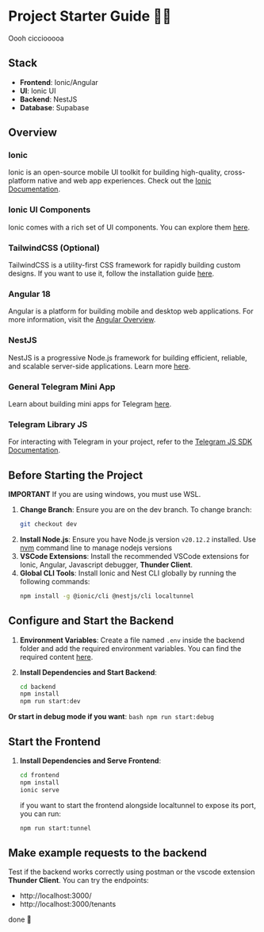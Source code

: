 # Project Starter Guide 🚀😡

Oooh cicciooooa

## Stack

- **Frontend**: Ionic/Angular
- **UI**: Ionic UI
- **Backend**: NestJS
- **Database**: Supabase

## Overview

### Ionic
Ionic is an open-source mobile UI toolkit for building high-quality, cross-platform native and web app experiences. Check out the [Ionic Documentation](https://ionicframework.com/docs/).

### Ionic UI Components
Ionic comes with a rich set of UI components. You can explore them [here](https://ionicframework.com/docs/components).

### TailwindCSS (Optional)
TailwindCSS is a utility-first CSS framework for rapidly building custom designs. If you want to use it, follow the installation guide [here](https://tailwindcss.com/docs/installation).

### Angular 18
Angular is a platform for building mobile and desktop web applications. For more information, visit the [Angular Overview](https://angular.dev/overview).

### NestJS
NestJS is a progressive Node.js framework for building efficient, reliable, and scalable server-side applications. Learn more [here](https://nestjs.com).

### General Telegram Mini App
Learn about building mini apps for Telegram [here](https://docs.telegram-mini-apps.com/platform/about).

### Telegram Library JS
For interacting with Telegram in your project, refer to the [Telegram JS SDK Documentation](https://docs.telegram-mini-apps.com/packages/tma-js-sdk).

## Before Starting the Project

**IMPORTANT**
If you are using windows, you must use WSL.

1. **Change Branch**: Ensure you are on the dev branch. To change branch:
    ```bash
    git checkout dev
    ```
2. **Install Node.js**: Ensure you have Node.js version `v20.12.2` installed. Use [nvm](https://nvm.sh) command line to manage nodejs versions
3. **VSCode Extensions**: Install the recommended VSCode extensions for Ionic, Angular, Javascript debugger, **Thunder Client**.
4. **Global CLI Tools**: Install Ionic and Nest CLI globally by running the following commands:
    ```bash
    npm install -g @ionic/cli @nestjs/cli localtunnel

    ```

## Configure and Start the Backend

1. **Environment Variables**: Create a file named `.env` inside the backend folder and add the required environment variables. You can find the required content [here](https://drive.google.com/drive/folders/1puRkZH-ib7z6U-0h4_ra6CioTms1ikdO).

2. **Install Dependencies and Start Backend**:
    ```bash
    cd backend
    npm install
    npm run start:dev
    ```
**Or start in debug mode if you want**:
    ```bash
    npm run start:debug
    ```
    
## Start the Frontend

1. **Install Dependencies and Serve Frontend**:
    ```bash
    cd frontend
    npm install
    ionic serve
    ```
    if you want to start the frontend alongside localtunnel to expose its port, you can run:
    ```bash
    npm run start:tunnel
    ```


## Make example requests to the backend
Test if the backend works correctly using postman or the vscode extension **Thunder Client**. 
You can try the endpoints:
- http://localhost:3000/
- http://localhost:3000/tenants

done 🎉
